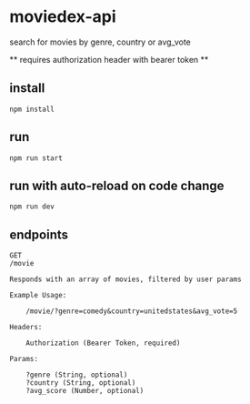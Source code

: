 # moviedex-api

search for movies by genre, country or avg_vote

** requires authorization header with bearer token **

## install

`npm install`

## run

`npm run start`

## run with auto-reload on code change

`npm run dev`

## endpoints

    GET 
    /movie

    Responds with an array of movies, filtered by user params

    Example Usage:

        /movie/?genre=comedy&country=unitedstates&avg_vote=5

    Headers:

        Authorization (Bearer Token, required)

    Params:

        ?genre (String, optional)
        ?country (String, optional)
        ?avg_score (Number, optional)


